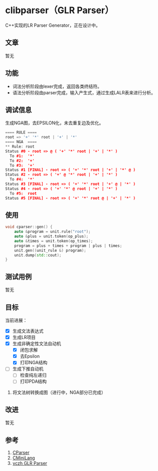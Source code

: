 # clibparser（GLR Parser）

C++实现的LR Parser Generator，正在设计中。

## 文章

暂无

## 功能

- 词法分析阶段由lexer完成，返回各类终结符。
- 语法分析阶段由parser完成，输入产生式，通过生成LALR表来进行分析。

## 调试信息

生成NGA图，去EPSILON化，未去重复边及优化。

```cpp
==== RULE ====
root => '+' '*' root | '+' | '*'
==== NGA  ====
** Rule: root
Status #0 - root => @ ( '+' '*' root | '+' | '*' )
  To #1:  '*'
  To #2:  '+'
  To #3:  '+'
Status #1 [FINAL] - root => ( '+' '*' root | '+' | '*' @ )
Status #2 - root => ( '+' @ '*' root | '+' | '*' )
  To #4:  '*'
Status #3 [FINAL] - root => ( '+' '*' root | '+' @ | '*' )
Status #4 - root => ( '+' '*' @ root | '+' | '*' )
  To #5:  root
Status #5 [FINAL] - root => ( '+' '*' root @ | '+' | '*' )
```

## 使用

```cpp
void cparser::gen() {
    auto &program = unit.rule("root");
    auto &plus = unit.token(op_plus);
    auto &times = unit.token(op_times);
    program = plus + times + program | plus | times;
    unit.gen((unit_rule &) program);
    unit.dump(std::cout);
}
```

## 测试用例

暂无

## 目标

当前进展：

- [x] 生成文法表达式
- [x] 生成LR项目
- [x] 生成非确定性文法自动机
    - [x] 闭包求解
    - [x] 去Epsilon
    - [x] 打印NGA结构
- [ ] 生成下推自动机
    - [ ] 检查纯左递归
    - [ ] 打印PDA结构

1. 将文法树转换成图（进行中，NGA部分已完成）

## 改进

暂无

## 参考

1. [CParser](https://github.com/bajdcc/CParser)
2. [CMiniLang](https://github.com/bajdcc/CMiniLang)
3. [vczh GLR Parser](https://github.com/vczh-libraries/Vlpp/tree/master/Source/Parsing)